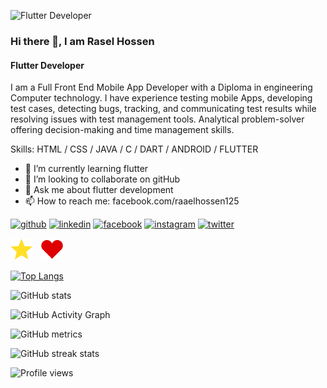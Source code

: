 ![Flutter Developer](https://media-exp1.licdn.com/dms/image/C4D16AQGNlxvlzRg2Ww/profile-displaybackgroundimage-shrink_350_1400/0/1645611718569?e=1658966400&v=beta&t=Dmex9Puw9zpvhGva4GQxMTc2532oGSQ_jE8y1S4amA8)

### Hi there 👋, I am Rasel Hossen
#### Flutter Developer

I am a Full Front End Mobile App Developer with a Diploma in engineering Computer technology. I have experience testing mobile Apps, developing test cases, detecting bugs, tracking, and communicating test results while resolving issues with test management tools. Analytical problem-solver offering decision-making and time management skills.

Skills: HTML / CSS / JAVA / C / DART / ANDROID / FLUTTER

- 🌱 I’m currently learning flutter 
- 👯 I’m looking to collaborate on gitHub 
- 💬 Ask me about flutter development 
- 📫 How to reach me: facebook.com/raaelhossen125 


[<img src='https://cdn.jsdelivr.net/npm/simple-icons@3.0.1/icons/github.svg' alt='github' height='40'>](https://github.com/raselhossen125)  [<img src='https://cdn.jsdelivr.net/npm/simple-icons@3.0.1/icons/linkedin.svg' alt='linkedin' height='40'>](https://www.linkedin.com/in/raselhossen125/)  [<img src='https://cdn.jsdelivr.net/npm/simple-icons@3.0.1/icons/facebook.svg' alt='facebook' height='40'>](https://www.facebook.com/raselhossen125)  [<img src='https://cdn.jsdelivr.net/npm/simple-icons@3.0.1/icons/instagram.svg' alt='instagram' height='40'>](https://www.instagram.com/raselhossen125/)  [<img src='https://cdn.jsdelivr.net/npm/simple-icons@3.0.1/icons/twitter.svg' alt='twitter' height='40'>](https://twitter.com/raselhossen125)  

<a href='https://stars.github.com/'><img src='https://raw.githubusercontent.com/acervenky/animated-github-badges/master/assets/starbadge.gif' width='35' height='35'></a> <a href='https://docs.github.com/en/github/supporting-the-open-source-community-with-github-sponsors'><img src='https://raw.githubusercontent.com/acervenky/animated-github-badges/master/assets/sponsorbadge.gif' width='35' height='35'></a> 

[![Top Langs](https://github-readme-stats.vercel.app/api/top-langs/?username=raselhossen125)](https://github.com/anuraghazra/github-readme-stats)

![GitHub stats](https://github-readme-stats.vercel.app/api?username=raselhossen125&show_icons=true)  

![GitHub Activity Graph](https://activity-graph.herokuapp.com/graph?username=raselhossen125)  

![GitHub metrics](https://metrics.lecoq.io/raselhossen125)  

![GitHub streak stats](https://github-readme-streak-stats.herokuapp.com/?user=raselhossen125)  

![Profile views](https://gpvc.arturio.dev/raselhossen125)  

